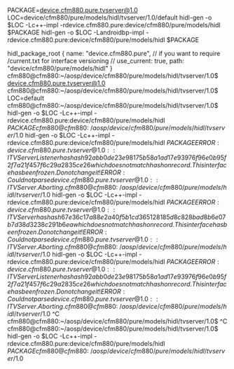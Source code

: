 PACKAGE=device.cfm880.pure.tvserver@1.0
LOC=device/cfm880/pure/models/hidl/tvserver/1.0/default
hidl-gen -o $LOC -Lc++-impl -rdevice.cfm880.pure:device/cfm880/pure/models/hidl $PACKAGE
hidl-gen -o $LOC -Landroidbp-impl -rdevice.cfm880.pure:device/cfm880/pure/models/hidl $PACKAGE


hidl_package_root {
    name: "device.cfm880.pure",
// if you want to require <some path>/current.txt for interface versioning
// use_current: true,
    path: "device/cfm880/pure/models/hidl"
}
cfm880@cfm880:~/aosp/device/cfm880/pure/models/hidl/tvserver/1.0$ device.cfm880.pure.tvserver@1.0
cfm880@cfm880:~/aosp/device/cfm880/pure/models/hidl/tvserver/1.0$ LOC=default
cfm880@cfm880:~/aosp/device/cfm880/pure/models/hidl/tvserver/1.0$ hidl-gen -o $LOC -Lc++-impl -rdevice.cfm880.pure:device/cfm880/pure/models/hidl $PACKAGE
cfm880@cfm880:~/aosp/device/cfm880/pure/models/hidl/tvserver/1.0$ hidl-gen -o $LOC -Lc++-impl -rdevice.cfm880.pure:device/cfm880/pure/models/hidl $PACKAGE
ERROR: device.cfm880.pure.tvserver@1.0::ITVServerListener has hash 92abb0de23e98175b58a1ad17e93976f96e0b95f2f7a21f457f6c29a2835ce26 which does not match hash on record. This interface has been frozen. Do not change it!
ERROR: Could not parse device.cfm880.pure.tvserver@1.0::ITVServer. Aborting.
cfm880@cfm880:~/aosp/device/cfm880/pure/models/hidl/tvserver/1.0$ hidl-gen -o $LOC -Lc++-impl -rdevice.cfm880.pure:device/cfm880/pure/models/hidl $PACKAGE
ERROR: device.cfm880.pure.tvserver@1.0::ITVServer has hash 67e36c17a88e2a40f5b1cd365128185d8c828bad8b6e07b7d38d3238c291b6ea which does not match hash on record. This interface has been frozen. Do not change it!
ERROR: Could not parse device.cfm880.pure.tvserver@1.0::ITVServer. Aborting.
cfm880@cfm880:~/aosp/device/cfm880/pure/models/hidl/tvserver/1.0$ hidl-gen -o $LOC -Lc++-impl -rdevice.cfm880.pure:device/cfm880/pure/models/hidl $PACKAGE
ERROR: device.cfm880.pure.tvserver@1.0::ITVServerListener has hash 92abb0de23e98175b58a1ad17e93976f96e0b95f2f7a21f457f6c29a2835ce26 which does not match hash on record. This interface has been frozen. Do not change it!
ERROR: Could not parse device.cfm880.pure.tvserver@1.0::ITVServer. Aborting.
cfm880@cfm880:~/aosp/device/cfm880/pure/models/hidl/tvserver/1.0$ ^C
cfm880@cfm880:~/aosp/device/cfm880/pure/models/hidl/tvserver/1.0$ ^C
cfm880@cfm880:~/aosp/device/cfm880/pure/models/hidl/tvserver/1.0$ hidl-gen -o $LOC -Lc++-impl -rdevice.cfm880.pure:device/cfm880/pure/models/hidl $PACKAGE
cfm880@cfm880:~/aosp/device/cfm880/pure/models/hidl/tvserver/1.0$ 
